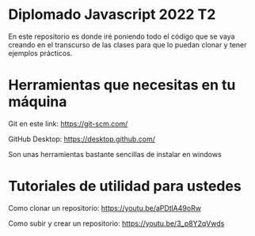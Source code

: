 # Diplomado Javascript 2022 T2

En este repositorio es donde iré poniendo todo el código que se vaya creando en el transcurso de las clases
para que lo puedan clonar y tener ejemplos prácticos. 


# Herramientas que necesitas en tu máquina
Git en este link: https://git-scm.com/

GitHub Desktop: https://desktop.github.com/

Son unas herramientas bastante sencillas de instalar en windows

# Tutoriales de utilidad para ustedes

Como clonar un repositorio: https://youtu.be/aPDtlA49oRw

Como subir y crear un repositorio: https://youtu.be/3_p8Y2qVwds
